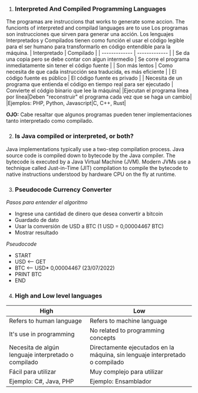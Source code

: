 1. ### Interpreted And Compiled Programming Languages
The programas are instruccions that works to generate some accion. The funcionts of interpreted and compilad languages are to use 
Los programas son instrucciones que sirven para generar una acción. Los lenguajes Interpretados y Compilados tienen como función el usar el código legible para el ser humano para transformarlo en código entendible para la máquina.
| Interpretado | Compilado |
| ------------- | ------------- |
| Se da una copia pero se debe contar con algun intermedio  | Se corre el programa inmediatamente sin tener el código fuente |
| Son más lentos  | Como necesita de que cada instrucción sea traducida, es más eficiente  |
| El código fuente es público | El código fuente es privado |
| Necesita de un programa que entienda el código en tiempo real para ser ejecutado |  Convierte el códgio binario que lee la máquina|
|Ejecutan el programa línea por línea|Deben "reconstruir" el programa cada vez que se haga un cambio|
|Ejemplos: PHP, Python, Javascript|C, C++, Rust|

**OJO:** Cabe resaltar que algunos programas pueden tener implementaciones tanto interpretado como compilado.

2. ### Is Java compiled or interpreted, or both?
Java implementations typically use a two-step compilation process. Java source code is compiled down to bytecode by the Java compiler. The bytecode is executed by a Java Virtual Machine (JVM). Modern JVMs use a technique called Just-in-Time (JIT) compilation to compile the bytecode to native instructions understood by hardware CPU on the fly at runtime.

3. ### Pseudocode Currency Converter
*Pasos para entender el algoritmo*
- Ingrese una cantidad de dinero que desea convertir a bitcoin 
- Guardado de dato
- Usar la conversión de USD a BTC (1 USD = 0,00004467 BTC)
- Mostrar resultado 

*Pseudocode*
- START
- USD <-- GET
- BTC <-- USD* 0,00004467 (23/07/2022)
- PRINT BTC 
- END


4. ### High and Low level languages

| High | Low |
| ------------- | ------------- |
| Refers to human language |  Refers to machine language|
|It's use in programming|No related to programming concepts|
|Necesita de algún lenguaje interpretado o compilado|Directamente ejecutados en la máquina, sin lenguaje interpretado o compilado|
|Fácil para utilizar|Muy complejo para utilizar|
|Ejemplo: C#, Java, PHP|Ejemplo: Ensamblador |